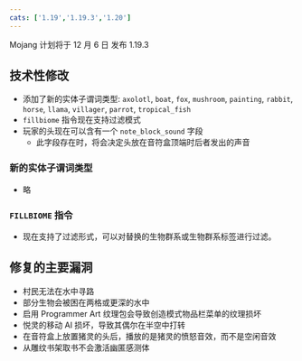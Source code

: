 ```yaml
---
cats: ['1.19','1.19.3','1.20']
---
```

Mojang 计划将于 12 月 6 日 发布 1.19.3
## 技术性修改
* 添加了新的实体子谓词类型: `axolotl`, `boat`, `fox`, `mushroom`, `painting`, `rabbit`, `horse`, `llama`, `villager`, `parrot`, `tropical_fish`
* `fillbiome` 指令现在支持过滤模式
* 玩家的头现在可以含有一个 `note_block_sound` 字段
	* 此字段存在时，将会决定头放在音符盒顶端时后者发出的声音
### 新的实体子谓词类型
* 略
### `FILLBIOME` 指令
* 现在支持了过滤形式，可以对替换的生物群系或生物群系标签进行过滤。
## 修复的主要漏洞
* 村民无法在水中寻路
* 部分生物会被困在两格或更深的水中
* 启用 Programmer Art 纹理包会导致创造模式物品栏菜单的纹理损坏
* 悦灵的移动 AI 损坏，导致其偶尔在半空中打转
* 在音符盒上放置猪灵的头后，播放的是猪灵的愤怒音效，而不是空闲音效
* 从雕纹书架取书不会激活幽匿感测体
